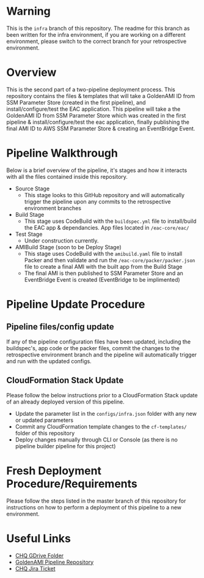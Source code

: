 # Warning
This is the `infra` branch of this repository. The readme for this branch as been written for the infra environment, if you are working on a different environment, please switch to the correct branch for your retrospective environment.

# Overview
This is the second part of a two-pipeline deployment process. This repository contains the files & templates that will take a GoldenAMI ID from SSM Parameter Store (created in the first pipeline), and install/configure/test the EAC application. This pipeline will take a the GoldenAMI ID from SSM Parameter Store which was created in the first pipeline & install/configure/test the eac application, finally publishing the final AMI ID to AWS SSM Parameter Store & creating an EventBridge Event.

# Pipeline Walkthrough
Below is a brief overview of the pipeline, it's stages and how it interacts with all the files contained inside this repository.

- Source Stage
    - This stage looks to this GitHub repository and will automatically trigger the pipeline upon any commits to the retrospective environment branches
- Build Stage
    - This stage uses CodeBuild with the `buildspec.yml` file to install/build the EAC app & dependancies. App files located in `/eac-core/eac/`
- Test Stage
    - Under construction currently.
- AMIBuild Stage (soon to be Deploy Stage)
    - This stage uses CodeBuild with the `amibuild.yaml` file to install Packer and then validate and run the `/eac-core/packer/packer.json` file to create a final AMI with the built app from the Build Stage 
    - The final AMI is then published to SSM Parameter Store and an EventBridge Event is created (EventBridge to be implimented)

# Pipeline Update Procedure

## Pipeline files/config update
If any of the pipeline configuration files have been updated, including the buildspec's, app code or the packer files, commit the changes to the retrospective environment branch and the pipeline will automatically trigger and run with the updated configs.

## CloudFormation Stack Update
Please follow the below instructions prior to a CloudFormation Stack update of an already deployed version of this pipeline.

- Update the parameter list in the `configs/infra.json` folder with any new or updated parameters
- Commit any CloudFormation template changes to the `cf-templates/` folder of this repository
- Deploy changes manually through CLI or Console (as there is no pipeline builder pipeline for this project)

# Fresh Deployment Procedure/Requirements
Please follow the steps listed in the master branch of this repository for instructions on how to perform a deployment of this pipeline to a new environment.

# Useful Links
- [CHQ GDrive Folder](https://drive.google.com/drive/folders/1ZFyiNBvl1q3CWFzWcuzOgRQRKIH3K3ue)
- [GoldenAMI Pipeline Repository](https://github.com/OUP/eac-core-golden-AMI)
- [CHQ Jira Ticket](https://cirrushq.atlassian.net/browse/OUPEAC-5043)